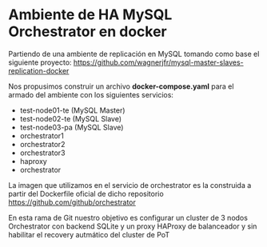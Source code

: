 # Ambiente de HA MySQL Orchestrator en docker

Partiendo de una ambiente de replicación en MySQL tomando como base el siguiente proyecto: https://github.com/wagnerjfr/mysql-master-slaves-replication-docker

Nos propusimos construir un archivo **docker-compose.yaml** para el armado del ambiente con los siguientes servicios:
* test-node01-te (MySQL Master)
* test-node02-te (MySQL Slave)
* test-node03-pa (MySQL Slave)
* orchestrator1
* orchestrator2
* orchestrator3
* haproxy
* orchestrator

La imagen que utilizamos en el servicio de orchestrator es la construida a partir del Dockerfile oficial de dicho repositorio https://github.com/github/orchestrator

En esta rama de Git nuestro objetivo es configurar un cluster de 3 nodos Orchestrator con backend SQLite y un proxy HAProxy de balanceador y sin habilitar el recovery autmático del cluster de PoT